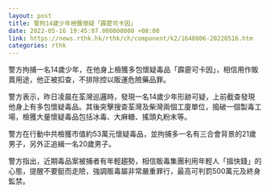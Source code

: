 ```yaml
---
layout: post
title: 警拘14歲少年檢獲懷疑「霹靂可卡因」
date: 2022-05-16 19:45:07.000000000 +08:00
link: https://news.rthk.hk/rthk/ch/component/k2/1648806-20220516.htm
categories: rthk
---
```


警方拘捕一名14歲少年，在他身上檢獲多包懷疑毒品「霹靂可卡因」，相信用作販賣用途，他正被扣查，不排除控以販運危險藥品罪。

警方表示，昨日凌晨在荃灣巡邏時，發現一名14歲少年形跡可疑，上前截查發現他身上有多包懷疑毒品。其後突擊搜查荃灣及柴灣兩個工廈單位，搗破一個製毒工場，檢獲大量懷疑毒品包括冰毒、大麻糖、搖頭丸粉末等。

警方在行動中共檢獲市值約53萬元懷疑毒品，並拘捕多一名有三合會背景的21歲男子，另外正追緝一名20歲男子。

警方指出，近期毒品案被捕者有年輕趨勢，相信販毒集團利用年輕人「搵快錢」的心態，提醒不要鋌而走險，強調販毒屬非常嚴重罪行，最高可判罰500萬元及終身監禁。
